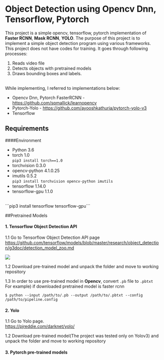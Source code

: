# Object Detection using Opencv Dnn, Tensorflow, Pytorch
This project is a simple opencv, tensorflow, pytorch implementation of **Faster RCNN**, **Mask RCNN**, **YOLO**. 
The purpose of this project is to implement a simple object detection program using various frameworks.
This project does not have codes for training. It goes through following processes:

1. Reads video file
2. Detects objects with pretrained models 
3. Draws bounding boxes and labels.

<br>
While implementing, I referred to implementations below: 

* Opencv Dnn, Pytorch FasterRCNN - https://github.com/spmallick/learnopencv<br>
* Pytorch-Yolo - https://github.com/ayooshkathuria/pytorch-yolo-v3<br>
* Tensorflow

## Requirements

####Environment

* Python 3.6
* torch 1.0<br>
```pip3 install torch==1.0```
* torchvision 0.3.0
* opencv-python 4.1.0.25
* imutils 0.5.2<br>
```pip3 install torchvision opencv-python imutils```
* tensorflow 1.14.0
* tensorflow-gpu 1.1.0
<br>
```pip3 install tensorflow tensorflow-gpu```

##Pretrained Models

#### 1. Tensorflow Object Detection API

1.1 Go to Tensorflow Object Detection API page
<br>
https://github.com/tensorflow/models/blob/master/research/object_detection/g3doc/detection_model_zoo.md

<img src="readme/tensorflow_api.png"/>

1.2 Download pre-trained model and unpack the folder and move to working repository

1.3 In order to use pre-trained model in **Opencv**, convert `.pb` file to `.pbtxt`<br>
For example) if downloaded pretrained model is faster rcnn
```
$ python --input /path/to/.pb --output /path/to/.pbtxt --config /path/to/pipeline.config
```

#### 2. Yolo
1.1 Go to Yolo page.<br>
https://pjreddie.com/darknet/yolo/

1.2 Download pre-trained model(The project was tested only on Yolov3) and unpack the folder and move to working repository

#### 3. Pytorch pre-trained models
